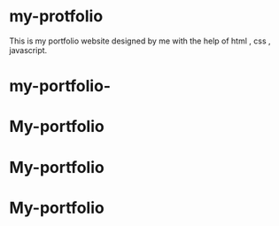 # my-protfolio
This is my portfolio website designed by me with the help of html , css , javascript. 

































# my-portfolio-
# My-portfolio
# My-portfolio
# My-portfolio
